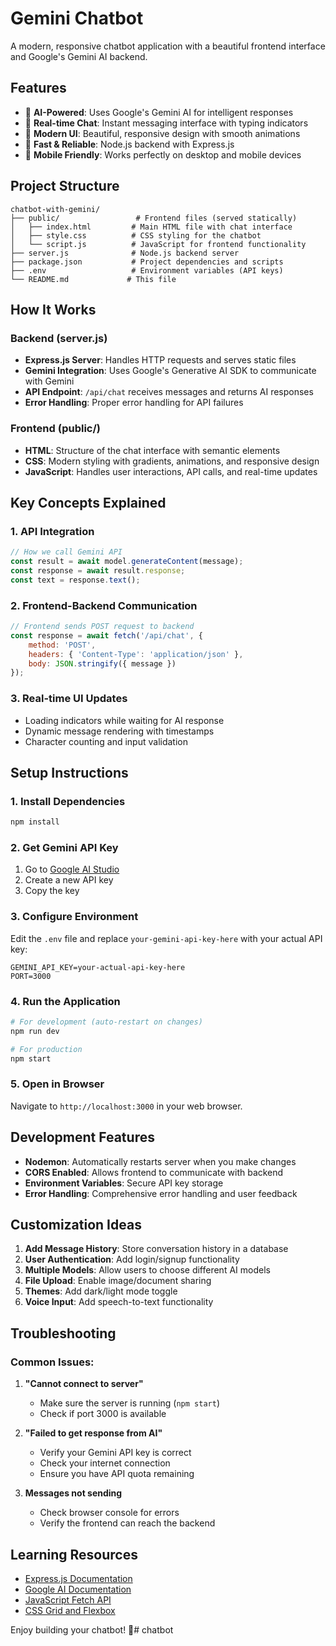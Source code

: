# Gemini Chatbot

A modern, responsive chatbot application with a beautiful frontend interface and Google's Gemini AI backend.

## Features

- 🤖 **AI-Powered**: Uses Google's Gemini AI for intelligent responses
- 💬 **Real-time Chat**: Instant messaging interface with typing indicators
- 🎨 **Modern UI**: Beautiful, responsive design with smooth animations
- 🚀 **Fast & Reliable**: Node.js backend with Express.js
- 📱 **Mobile Friendly**: Works perfectly on desktop and mobile devices

## Project Structure

```
chatbot-with-gemini/
├── public/                 # Frontend files (served statically)
│   ├── index.html         # Main HTML file with chat interface
│   ├── style.css          # CSS styling for the chatbot
│   └── script.js          # JavaScript for frontend functionality
├── server.js              # Node.js backend server
├── package.json           # Project dependencies and scripts
├── .env                   # Environment variables (API keys)
└── README.md             # This file
```

## How It Works

### Backend (server.js)
- **Express.js Server**: Handles HTTP requests and serves static files
- **Gemini Integration**: Uses Google's Generative AI SDK to communicate with Gemini
- **API Endpoint**: `/api/chat` receives messages and returns AI responses
- **Error Handling**: Proper error handling for API failures

### Frontend (public/)
- **HTML**: Structure of the chat interface with semantic elements
- **CSS**: Modern styling with gradients, animations, and responsive design
- **JavaScript**: Handles user interactions, API calls, and real-time updates

## Key Concepts Explained

### 1. API Integration
```javascript
// How we call Gemini API
const result = await model.generateContent(message);
const response = await result.response;
const text = response.text();
```

### 2. Frontend-Backend Communication
```javascript
// Frontend sends POST request to backend
const response = await fetch('/api/chat', {
    method: 'POST',
    headers: { 'Content-Type': 'application/json' },
    body: JSON.stringify({ message })
});
```

### 3. Real-time UI Updates
- Loading indicators while waiting for AI response
- Dynamic message rendering with timestamps
- Character counting and input validation

## Setup Instructions

### 1. Install Dependencies
```bash
npm install
```

### 2. Get Gemini API Key
1. Go to [Google AI Studio](https://makersuite.google.com/app/apikey)
2. Create a new API key
3. Copy the key

### 3. Configure Environment
Edit the `.env` file and replace `your-gemini-api-key-here` with your actual API key:
```
GEMINI_API_KEY=your-actual-api-key-here
PORT=3000
```

### 4. Run the Application
```bash
# For development (auto-restart on changes)
npm run dev

# For production
npm start
```

### 5. Open in Browser
Navigate to `http://localhost:3000` in your web browser.

## Development Features

- **Nodemon**: Automatically restarts server when you make changes
- **CORS Enabled**: Allows frontend to communicate with backend
- **Environment Variables**: Secure API key storage
- **Error Handling**: Comprehensive error handling and user feedback

## Customization Ideas

1. **Add Message History**: Store conversation history in a database
2. **User Authentication**: Add login/signup functionality
3. **Multiple Models**: Allow users to choose different AI models
4. **File Upload**: Enable image/document sharing
5. **Themes**: Add dark/light mode toggle
6. **Voice Input**: Add speech-to-text functionality

## Troubleshooting

### Common Issues:

1. **"Cannot connect to server"**
   - Make sure the server is running (`npm start`)
   - Check if port 3000 is available

2. **"Failed to get response from AI"**
   - Verify your Gemini API key is correct
   - Check your internet connection
   - Ensure you have API quota remaining

3. **Messages not sending**
   - Check browser console for errors
   - Verify the frontend can reach the backend

## Learning Resources

- [Express.js Documentation](https://expressjs.com/)
- [Google AI Documentation](https://ai.google.dev/)
- [JavaScript Fetch API](https://developer.mozilla.org/en-US/docs/Web/API/Fetch_API)
- [CSS Grid and Flexbox](https://css-tricks.com/snippets/css/complete-guide-flexbox/)

Enjoy building your chatbot! 🚀#   c h a t b o t  
 